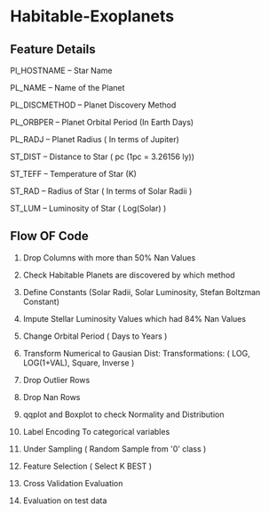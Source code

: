 # Habitable-Exoplanets

## Feature Details

Pl_HOSTNAME – Star Name

PL_NAME – Name of the Planet 

PL_DISCMETHOD – Planet Discovery Method

PL_ORBPER – Planet Orbital Period (In Earth Days)

PL_RADJ – Planet Radius ( In terms of Jupiter)

ST_DIST – Distance to Star ( pc (1pc = 3.26156 ly))

ST_TEFF – Temperature of Star (K)

ST_RAD – Radius of Star ( In terms of Solar Radii )

ST_LUM – Luminosity of Star ( Log(Solar) )

## Flow OF Code

1. Drop Columns with more than 50% Nan Values

2. Check Habitable Planets are discovered by which method

3. Define Constants (Solar Radii, Solar Luminosity, Stefan Boltzman Constant)

4. Impute Stellar Luminosity Values which had 84% Nan Values

5. Change Orbital Period ( Days to Years )

6. Transform Numerical to Gausian Dist:
	Transformations: ( LOG, LOG(1+VAL), Square, Inverse )

7. Drop Outlier Rows

8. Drop Nan Rows

9. qqplot and Boxplot to check Normality and Distribution

10. Label Encoding To categorical variables

11. Under Sampling ( Random Sample from '0' class )

12. Feature Selection ( Select K BEST )

13. Cross Validation Evaluation

14. Evaluation on test data
